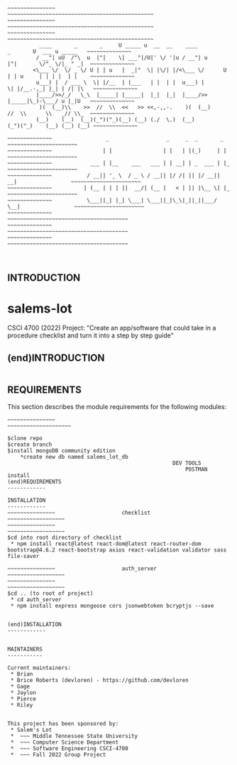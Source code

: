 ~~~~~~~~~~~~~~~~~~~~~~~~~~~~~~~~~~~~~~~~~~~~~~~~~~~~~~~~~~~~~~~~~~~~~~~~~~~~~~~~~~~~~~~~~~~~~~~~~~~~~~~~~~~~~~
~~~~~~~~~~~~~~~													~~~~~~~~~~~~~~~~~~~~~~~~~~~~~~~~~~~~~~~~~~~~~~
~~~~~~~~~~~~~~~													~~~~~~~~~~~~~~~~~~~~~~~~~~~~~~~~~~~~~~~~~~~~~~
~~~~~~~~~~~~~~~													~~~~~~~~~~~~~~~~~~~~~~~~~~~~~~~~~~~~~~~~~~~~~~
		  ____       _       _     U _____ u  __  __    ____           _       U  ___ u _____   ~~~~~~~~~~~~~~
		 / __"| uU  /"\  u  |"|    \| ___"|/U|' \/ '|u / __"| u       |"|       \/"_ \/|_ " _|  ~~~~~~~~~~~~~~
		<\___ \/  \/ _ \/ U | | u   |  _|"  \| |\/| |/<\___ \/      U | | u     | | | |  | |    ~~~~~~~~~~~~~~
		 u___) |  / ___ \  \| |/__  | |___   | |  | |  u___) |       \| |/__.-,_| |_| | /| |\   ~~~~~~~~~~~~~~
		 |____/>>/_/   \_\  |_____| |_____|  |_|  |_|  |____/>>       |_____|\_)-\___/ u |_|U   ~~~~~~~~~~~~~~
		  )(  (__)\\    >>  //  \\  <<   >> <<,-,,-.    )(  (__)      //  \\      \\   _// \\_  ~~~~~~~~~~~~~~
		 (__)    (__)  (__)(_")("_)(__) (__) (./  \.)  (__)          (_")("_)    (__) (__) (__) ~~~~~~~~~~~~~~
~~~~~~~~~~~~~~~~~~~~~~~~~~~~~~~~~~~~~~~~~~~~~~~~~~~~~~~~~~~~~~~~~~~~~~~~~~~~~~~~~~~~~~~~~~~~~~~~~~~~~~~~~~~~~~
~~~~~~~~~~~~~~~~~~~~~~~~~~~~~~~~~~~~~~~~~~~~~~~~~~~~~~~~~~~~~~~~~~~~~~~~~~~~~~~~~~~~~~~~~~~~~~~~~~~~~~~~~~~~~~
~~~~~~~~~~~~~~  		       _                  _     _  _       _                    ~~~~~~~~~~~~~~~~~~~~~~
~~~~~~~~~~~~~~			      | |                | |   | |(_)     | |                   ~~~~~~~~~~~~~~~~~~~~~~
~~~~~~~~~~~~~~			  ___ | |__    ___   ___ | | __| | _  ___ | |_                  ~~~~~~~~~~~~~~~~~~~~~~
~~~~~~~~~~~~~~			 / __|| '_ \  / _ \ / __|| |/ /| || |/ __|| __|                 ~~~~~~~~~~~~~~~~~~~~~~
~~~~~~~~~~~~~~			| (__ | | | ||  __/| (__ |   < | || |\__ \| |_                  ~~~~~~~~~~~~~~~~~~~~~~
~~~~~~~~~~~~~~			 \___||_| |_| \___| \___||_|\_\|_||_||___/ \__|                 ~~~~~~~~~~~~~~~~~~~~~~
~~~~~~~~~~~~~~			    									        ~~~~~~~~~~~~~~~~~~~~~~~~~~~~~~~~~~~~~~
~~~~~~~~~~~~~~													        ~~~~~~~~~~~~~~~~~~~~~~~~~~~~~~~~~~~~~~
~~~~~~~~~~~~~~													        ~~~~~~~~~~~~~~~~~~~~~~~~~~~~~~~~~~~~~~
~~~~~~~~~~~~~~~~~~~~~~~~~~~~~~~~~~~~~~~~~~~~~~~~~~~~~~~~~~~~~~~~~~~~~~~~~~~~~~~~~~~~~~~~~~~~~~~~~~~~~~~~~~~~~~
~~~~~~~~~~~~~~~~~~~~~~~~~~~~~~~~~~~~~~~~~~~~~~~~~~~~~~~~~~~~~~~~~~~~~~~~~~~~~~~~~~~~~~~~~~~~~~~~~~~~~~~~~~~~~~
~~~~~~~~~~~~~~~~~~~~~~~~~~~~~~~~~~~~~~~~~~~~~~~~~~~~~~~~~~~~~~~~~~~~~~~~~~~~~~~~~~~~~~~~~~~~~~~~~~~~~~~~~~~~~~



~~~~~~~~~~~~~~~~~~~~~~~~~~~~~~~~~~~~~~~~~~~~~~~~~~~~~~~~~~~~~~~~~~~~~~~~~~~~~~~~~~~~~~~~~~~~~~~~~~~~~~~~~~~~~~
~~~~~~~~~~~~~~~~~~~~~~~~~~~~~~~~~~~~~~~~~~~~~~~~~~~~~~~~~~~~~~~~~~~~~~~~~~~~~~~~~~~~~~~~~~~~~~~~~~~~~~~~~~~~~~
INTRODUCTION
------------

# salems-lot
CSCI 4700 (2022) Project: "Create an app/software that could take in a procedure checklist and turn it into a step by step guide"

(end)INTRODUCTION
------------

~~~~~~~~~~~~~~~~~~~~~~~~~~~~~~~~~~~~~~~~~~~~~~~~~~~~~~~~~~~~~~~~~~~~~~~~~~~~~~~~~~~~~~~~~~~~~~~~~~~~~~~~~~~~~~
~~~~~~~~~~~~~~~~~~~~~~~~~~~~~~~~~~~~~~~~~~~~~~~~~~~~~~~~~~~~~~~~~~~~~~~~~~~~~~~~~~~~~~~~~~~~~~~~~~~~~~~~~~~~~~
REQUIREMENTS
------------

This section describes the module requirements for the following modules:
~~~~~~~~~~~~~~~						Project						~~~~~~~~~~~~~~~~~~~~
~~~~~~~~~~~~~~~													~~~~~~~~~~~~~~~~~~~~
			
$clone repo
$create branch
$install mongoDB community edition
	*create new db named salems_lot_db
													DEV TOOLS
														POSTMAN install 							
(end)REQUIREMENTS
------------

~~~~~~~~~~~~~~~~~~~~~~~~~~~~~~~~~~~~~~~~~~~~~~~~~~~~~~~~~~~~~~~~~~~~~~~~~~~~~~~~~~~~~~~~~~~~~~~~~~~~~~~~~~~~~~
~~~~~~~~~~~~~~~~~~~~~~~~~~~~~~~~~~~~~~~~~~~~~~~~~~~~~~~~~~~~~~~~~~~~~~~~~~~~~~~~~~~~~~~~~~~~~~~~~~~~~~~~~~~~~~
INSTALLATION
------------
~~~~~~~~~~~~~~~						checklist						                        ~~~~~~~~~~~~~~~~~~
~~~~~~~~~~~~~~~													                            ~~~~~~~~~~~~~~~~~~
$cd into root directory of checklist
 * npm install react@latest react-dom@latest react-router-dom bootstrap@4.6.2 react-bootstrap axios react-validation validator sass file-saver

~~~~~~~~~~~~~~~						auth_server						                        ~~~~~~~~~~~~~~~~~~
~~~~~~~~~~~~~~~													                            ~~~~~~~~~~~~~~~~~~
$cd .. (to root of project)
 * cd auth_server
 * npm install express mongoose cors jsonwebtoken bcryptjs --save


(end)INSTALLATION
------------


MAINTAINERS
-----------

Current maintainers:
 * Brian
 * Brice Roberts (devloren) - https://github.com/devloren
 * Gage  
 * Jaylon
 * Pierce
 * Riley

 
This project has been sponsored by:
 * Salem's Lot
 *  ~~~ Middle Tennessee State University
 *  ~~~ Computer Science Department
 *  ~~~ Software Engineering CSCI-4700
 *  ~~~ Fall 2022 Group Project
